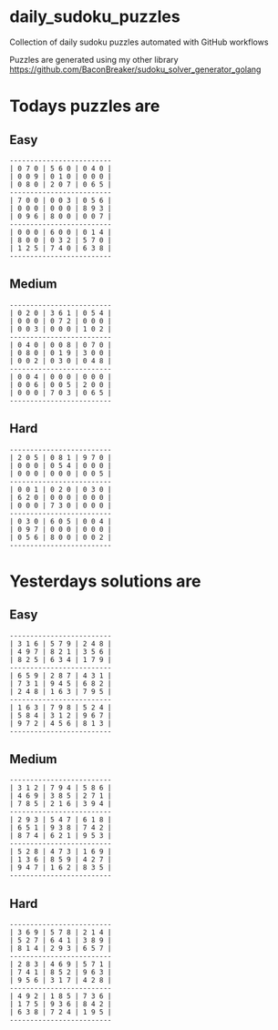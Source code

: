 
# daily_sudoku_puzzles 

Collection of daily sudoku puzzles automated with GitHub workflows 

Puzzles are generated using my other library https://github.com/BaconBreaker/sudoku_solver_generator_golang 
 

# Todays puzzles are 

## Easy 

```
-------------------------
| 0 7 0 | 5 6 0 | 0 4 0 | 
| 0 0 9 | 0 1 0 | 0 0 0 | 
| 0 8 0 | 2 0 7 | 0 6 5 | 
-------------------------
| 7 0 0 | 0 0 3 | 0 5 6 | 
| 0 0 0 | 0 0 0 | 8 9 3 | 
| 0 9 6 | 8 0 0 | 0 0 7 | 
-------------------------
| 0 0 0 | 6 0 0 | 0 1 4 | 
| 8 0 0 | 0 3 2 | 5 7 0 | 
| 1 2 5 | 7 4 0 | 6 3 8 | 
-------------------------
```
## Medium 

```
-------------------------
| 0 2 0 | 3 6 1 | 0 5 4 | 
| 0 0 0 | 0 7 2 | 0 0 0 | 
| 0 0 3 | 0 0 0 | 1 0 2 | 
-------------------------
| 0 4 0 | 0 0 8 | 0 7 0 | 
| 0 8 0 | 0 1 9 | 3 0 0 | 
| 0 0 2 | 0 3 0 | 0 4 8 | 
-------------------------
| 0 0 4 | 0 0 0 | 0 0 0 | 
| 0 0 6 | 0 0 5 | 2 0 0 | 
| 0 0 0 | 7 0 3 | 0 6 5 | 
-------------------------
```
## Hard 

```
-------------------------
| 2 0 5 | 0 8 1 | 9 7 0 | 
| 0 0 0 | 0 5 4 | 0 0 0 | 
| 0 0 0 | 0 0 0 | 0 0 5 | 
-------------------------
| 0 0 1 | 0 2 0 | 0 3 0 | 
| 6 2 0 | 0 0 0 | 0 0 0 | 
| 0 0 0 | 7 3 0 | 0 0 0 | 
-------------------------
| 0 3 0 | 6 0 5 | 0 0 4 | 
| 0 9 7 | 0 0 0 | 0 0 0 | 
| 0 5 6 | 8 0 0 | 0 0 2 | 
-------------------------
```
# Yesterdays solutions are 

## Easy 

```
-------------------------
| 3 1 6 | 5 7 9 | 2 4 8 | 
| 4 9 7 | 8 2 1 | 3 5 6 | 
| 8 2 5 | 6 3 4 | 1 7 9 | 
-------------------------
| 6 5 9 | 2 8 7 | 4 3 1 | 
| 7 3 1 | 9 4 5 | 6 8 2 | 
| 2 4 8 | 1 6 3 | 7 9 5 | 
-------------------------
| 1 6 3 | 7 9 8 | 5 2 4 | 
| 5 8 4 | 3 1 2 | 9 6 7 | 
| 9 7 2 | 4 5 6 | 8 1 3 | 
-------------------------
```
## Medium 

```
-------------------------
| 3 1 2 | 7 9 4 | 5 8 6 | 
| 4 6 9 | 3 8 5 | 2 7 1 | 
| 7 8 5 | 2 1 6 | 3 9 4 | 
-------------------------
| 2 9 3 | 5 4 7 | 6 1 8 | 
| 6 5 1 | 9 3 8 | 7 4 2 | 
| 8 7 4 | 6 2 1 | 9 5 3 | 
-------------------------
| 5 2 8 | 4 7 3 | 1 6 9 | 
| 1 3 6 | 8 5 9 | 4 2 7 | 
| 9 4 7 | 1 6 2 | 8 3 5 | 
-------------------------
```
## Hard 

```
-------------------------
| 3 6 9 | 5 7 8 | 2 1 4 | 
| 5 2 7 | 6 4 1 | 3 8 9 | 
| 8 1 4 | 2 9 3 | 6 5 7 | 
-------------------------
| 2 8 3 | 4 6 9 | 5 7 1 | 
| 7 4 1 | 8 5 2 | 9 6 3 | 
| 9 5 6 | 3 1 7 | 4 2 8 | 
-------------------------
| 4 9 2 | 1 8 5 | 7 3 6 | 
| 1 7 5 | 9 3 6 | 8 4 2 | 
| 6 3 8 | 7 2 4 | 1 9 5 | 
-------------------------
```
